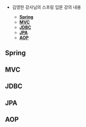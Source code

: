 - 김영한 강사님의 스프링 입문 강의 내용
   
   - **[Spring](#http://www.naver.com/)**
   - **[MVC](#MVC)**
   - **[JDBC](#JDBC)**
   - **[JPA](#JPA)**
   - **[AOP](#AOP)**

## Spring 

## MVC

## JDBC

## JPA

## AOP


 
